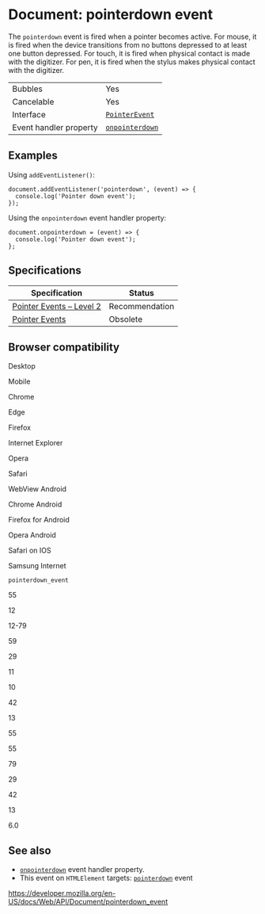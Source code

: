 # Document: pointerdown event

The `pointerdown` event is fired when a pointer becomes active. For mouse, it is fired when the device transitions from no buttons depressed to at least one button depressed. For touch, it is fired when physical contact is made with the digitizer. For pen, it is fired when the stylus makes physical contact with the digitizer.

<table><tbody><tr class="odd"><td>Bubbles</td><td>Yes</td></tr><tr class="even"><td>Cancelable</td><td>Yes</td></tr><tr class="odd"><td>Interface</td><td><a href="../pointerevent"><code>PointerEvent</code></a></td></tr><tr class="even"><td>Event handler property</td><td><a href="../globaleventhandlers/onpointerdown"><code>onpointerdown</code></a></td></tr></tbody></table>

## Examples

Using `addEventListener()`:

    document.addEventListener('pointerdown', (event) => {
      console.log('Pointer down event');
    });

Using the `onpointerdown` event handler property:

    document.onpointerdown = (event) => {
      console.log('Pointer down event');
    };

## Specifications

<table><thead><tr class="header"><th>Specification</th><th>Status</th></tr></thead><tbody><tr class="odd"><td><a href="https://www.w3.org/TR/pointerevents2/#the-pointerdown-event">Pointer Events – Level 2</a></td><td><span class="spec-rec">Recommendation</span></td></tr><tr class="even"><td><a href="https://www.w3.org/TR/pointerevents1/#the-pointerdown-event">Pointer Events</a></td><td><span class="spec-obsolete">Obsolete</span></td></tr></tbody></table>

## Browser compatibility

Desktop

Mobile

Chrome

Edge

Firefox

Internet Explorer

Opera

Safari

WebView Android

Chrome Android

Firefox for Android

Opera Android

Safari on IOS

Samsung Internet

`pointerdown_event`

55

12

12-79

59

29

11

10

42

13

55

55

79

29

42

13

6.0

## See also

- [`onpointerdown`](../globaleventhandlers/onpointerdown) event handler property.
- This event on `HTMLElement` targets: [`pointerdown`](../htmlelement/pointerdown_event) event

<a href="https://developer.mozilla.org/en-US/docs/Web/API/Document/pointerdown_event" class="_attribution-link">https://developer.mozilla.org/en-US/docs/Web/API/Document/pointerdown_event</a>
